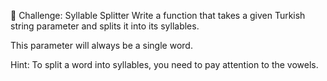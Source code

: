 🧠 Challenge: Syllable Splitter Write a function that takes a given Turkish string parameter and splits it into its syllables.

This parameter will always be a single word.

Hint: To split a word into syllables, you need to pay attention to the vowels.
